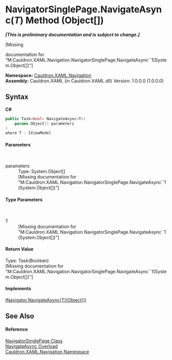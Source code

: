# NavigatorSinglePage.NavigateAsync(*T*) Method (Object[])
 _**\[This is preliminary documentation and is subject to change.\]**_

\[Missing <summary> documentation for "M:Cauldron.XAML.Navigation.NavigatorSinglePage.NavigateAsync``1(System.Object[])"\]

**Namespace:**&nbsp;<a href="N_Cauldron_XAML_Navigation">Cauldron.XAML.Navigation</a><br />**Assembly:**&nbsp;Cauldron.XAML (in Cauldron.XAML.dll) Version: 1.0.0.0 (1.0.0.0)

## Syntax

**C#**<br />
``` C#
public Task<bool> NavigateAsync<T>(
	params Object[] parameters
)
where T : IViewModel

```


#### Parameters
&nbsp;<dl><dt>parameters</dt><dd>Type: System.Object[]<br />\[Missing <param name="parameters"/> documentation for "M:Cauldron.XAML.Navigation.NavigatorSinglePage.NavigateAsync``1(System.Object[])"\]</dd></dl>

#### Type Parameters
&nbsp;<dl><dt>T</dt><dd>\[Missing <typeparam name="T"/> documentation for "M:Cauldron.XAML.Navigation.NavigatorSinglePage.NavigateAsync``1(System.Object[])"\]</dd></dl>

#### Return Value
Type: Task(Boolean)<br />\[Missing <returns> documentation for "M:Cauldron.XAML.Navigation.NavigatorSinglePage.NavigateAsync``1(System.Object[])"\]

#### Implements
<a href="M_Cauldron_XAML_Navigation_INavigator_NavigateAsync__1_3">INavigator.NavigateAsync(T)(Object[])</a><br />

## See Also


#### Reference
<a href="T_Cauldron_XAML_Navigation_NavigatorSinglePage">NavigatorSinglePage Class</a><br /><a href="Overload_Cauldron_XAML_Navigation_NavigatorSinglePage_NavigateAsync">NavigateAsync Overload</a><br /><a href="N_Cauldron_XAML_Navigation">Cauldron.XAML.Navigation Namespace</a><br />